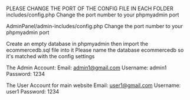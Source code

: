 PLEASE CHANGE THE PORT OF THE CONFIG FILE IN EACH FOLDER
includes/config.php 
Change the port number to your phpmyadmin port

AdminPanel/admin-includes/config.php
Change the port number to your phpmyadmin port

Create an empty database in phpmyadmin then import the ecommercedb.sql file into it
Please name the database ecommercedb so it's matched with the config settings


The Admin Account:
Email: admin1@gmail.com
Username: admin1
Password: 1234



The User Account for main website
Email: user1@gmail.com
Username: user1
Password: 1234